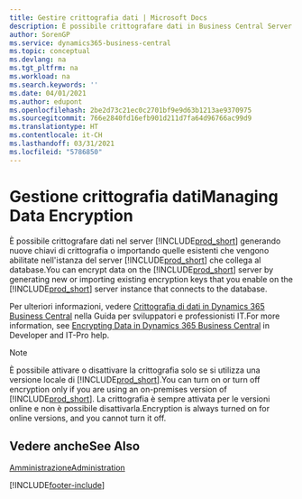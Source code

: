 ```yaml
---
title: Gestire crittografia dati | Microsoft Docs
description: È possibile crittografare dati in Business Central Server generando nuove chiavi di crittografia o importando chiavi esistenti che vengono abilitate nel server.
author: SorenGP
ms.service: dynamics365-business-central
ms.topic: conceptual
ms.devlang: na
ms.tgt_pltfrm: na
ms.workload: na
ms.search.keywords: ''
ms.date: 04/01/2021
ms.author: edupont
ms.openlocfilehash: 2be2d73c21ec0c2701bf9e9d63b1213ae9370975
ms.sourcegitcommit: 766e2840fd16efb901d211d7fa64d96766ac99d9
ms.translationtype: HT
ms.contentlocale: it-CH
ms.lasthandoff: 03/31/2021
ms.locfileid: "5786850"
---
```

# <a name="managing-data-encryption"></a><span data-ttu-id="3d7a4-103">Gestione crittografia dati</span><span class="sxs-lookup"><span data-stu-id="3d7a4-103">Managing Data Encryption</span></span>
<span data-ttu-id="3d7a4-104">È possibile crittografare dati nel server [!INCLUDE[prod_short](includes/prod_short.md)] generando nuove chiavi di crittografia o importando quelle esistenti che vengono abilitate nell'istanza del server [!INCLUDE[prod_short](includes/prod_short.md)] che collega al database.</span><span class="sxs-lookup"><span data-stu-id="3d7a4-104">You can encrypt data on the [!INCLUDE[prod_short](includes/prod_short.md)] server by generating new or importing existing encryption keys that you enable on the [!INCLUDE[prod_short](includes/prod_short.md)] server instance that connects to the database.</span></span>

<span data-ttu-id="3d7a4-105">Per ulteriori informazioni, vedere [Crittografia di dati in Dynamics 365 Business Central](/dynamics365/business-central/dev-itpro/developer/devenv-encrypting-data) nella Guida per sviluppatori e professionisti IT.</span><span class="sxs-lookup"><span data-stu-id="3d7a4-105">For more information, see [Encrypting Data in Dynamics 365 Business Central](/dynamics365/business-central/dev-itpro/developer/devenv-encrypting-data) in Developer and IT-Pro help.</span></span>

> [!Note]
> <span data-ttu-id="3d7a4-106">È possibile attivare o disattivare la crittografia solo se si utilizza una versione locale di [!INCLUDE[prod_short](includes/prod_short.md)].</span><span class="sxs-lookup"><span data-stu-id="3d7a4-106">You can turn on or turn off encryption only if you are using an on-premises version of [!INCLUDE[prod_short](includes/prod_short.md)].</span></span> <span data-ttu-id="3d7a4-107">La crittografia è sempre attivata per le versioni online e non è possibile disattivarla.</span><span class="sxs-lookup"><span data-stu-id="3d7a4-107">Encryption is always turned on for online versions, and you cannot turn it off.</span></span>

## <a name="see-also"></a><span data-ttu-id="3d7a4-108">Vedere anche</span><span class="sxs-lookup"><span data-stu-id="3d7a4-108">See Also</span></span>  
[<span data-ttu-id="3d7a4-109">Amministrazione</span><span class="sxs-lookup"><span data-stu-id="3d7a4-109">Administration</span></span>](admin-setup-and-administration.md)


[!INCLUDE[footer-include](includes/footer-banner.md)]